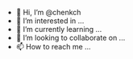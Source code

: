 - 👋 Hi, I’m @chenkch
- 👀 I’m interested in ...
- 🌱 I’m currently learning ...
- 💞️ I’m looking to collaborate on ...
- 📫 How to reach me ...

<!---
chenkch/chenkch is a ✨ special ✨ repository because its `README.md` (this file) appears on your GitHub profile.
You can click the Preview link to take a look at your changes.
--->
